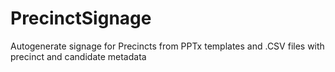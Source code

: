 # PrecinctSignage
Autogenerate signage for Precincts from PPTx templates and .CSV files with precinct and candidate metadata
